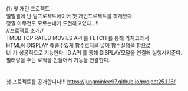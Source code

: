 (1) 첫 개인 프로젝트<br>
얼떨결에 난 팀프로젝트에이어 첫 개인프로젝트를 하게됐다.
<br>
정말 아무것도 모르는내가 도전하고있다...!!
<br>
//프로젝트 소개//
<br>
TMDB TOP RATED MOVIES API 를 FETCH 를 통해 가지고와서
<br>HTML에 DISPLAY 해줄수있게 함수로직을 넣어 함수실행을 함으로
<br> UI 가 성공적으로 기능한다.
ID API 를 통해 DISPLAY모달을 연결해 실행시켜준다. 
<br>
필터링을 주는 로직을 만들어서 기능을 연결한다.
<br>
#
첫 프로젝트를 공개합니다!!!
https://jungminlee97.github.io/project25.1.16/
<br>
